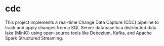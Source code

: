 # cdc
This project implements a real-time Change Data Capture (CDC) pipeline to track and apply changes from a SQL Server database to a distributed data lake (MinIO) using open-source tools like Debezium, Kafka, and Apache Spark Structured Streaming.
